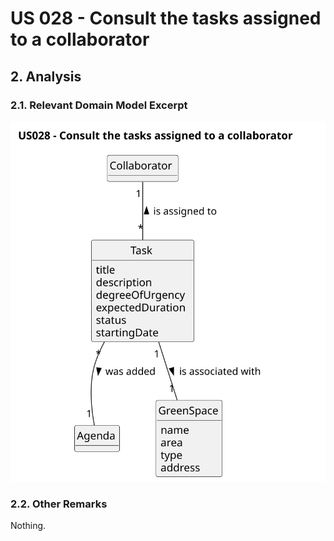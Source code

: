 # US 028 - Consult the tasks assigned to a collaborator

## 2. Analysis

### 2.1. Relevant Domain Model Excerpt 

![Domain Model](svg/us028-domain-model.svg)

### 2.2. Other Remarks

Nothing.